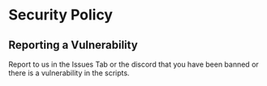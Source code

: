 # Security Policy

## Reporting a Vulnerability

Report to us in the Issues Tab or the discord that you have been banned or there is a vulnerability in the scripts.

